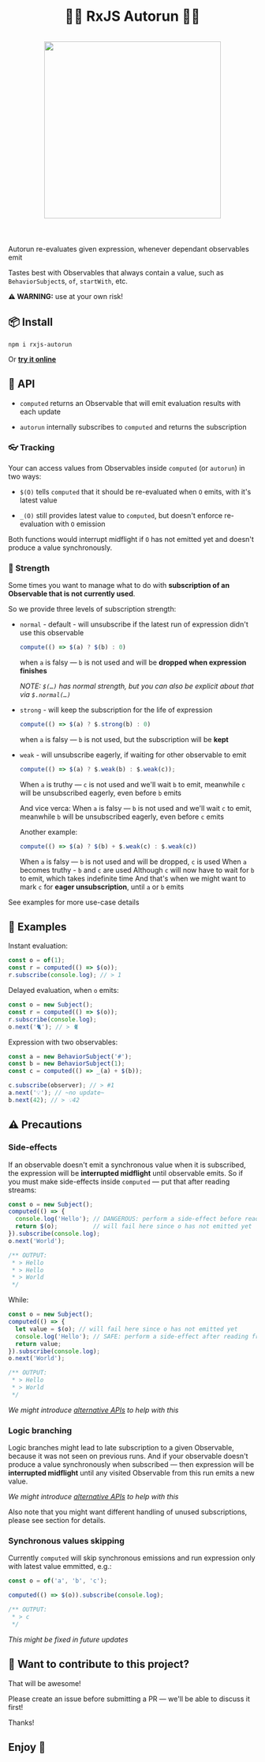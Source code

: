 <div align="center">
  <h1>
    <br/>
    🧙‍♂️ RxJS️ Autorun 🧙‍♀️
    <br/>
    <br/>
    <img src="https://dev-to-uploads.s3.amazonaws.com/i/509pq2z20ea3hn4d3ug5.png" width="358px" />
    <br/>
    <br/>
  </h1>
</div>

Autorun re-evaluates given expression, whenever dependant observables emit

Tastes best with Observables that always contain a value, such as `BehaviorSubject`s, `of`, `startWith`, etc.

**⚠️ WARNING:** use at your own risk!

## 📦 Install

```
npm i rxjs-autorun
```

Or **[try it online](https://stackblitz.com/edit/rxjs-autorun-repl?file=index.ts)**

## 🔧 API

- `computed` returns an Observable that will emit evaluation results with each update

- `autorun` internally subscribes to `computed` and returns the subscription

### 👓 Tracking

Your can access values from Observables inside `computed` (or `autorun`) in two ways:

- `$(O)` tells `computed` that it should be re-evaluated when `O` emits, with it's latest value

- `_(O)` still provides latest value to `computed`, but doesn't enforce re-evaluation with `O` emission

Both functions would interrupt midflight if `O` has not emitted yet and doesn't produce a value synchronously.

### 💪 Strength

Some times you want to manage what to do with **subscription of an Observable that is not currently used**.

So we provide three levels of subscription strength:

- `normal` - default - will unsubscribe if the latest run of expression didn't use this observable

  ```ts
  compute(() => $(a) ? $(b) : 0)
  ```

  when `a` is falsy — `b` is not used and will be **dropped when expression finishes**

  _NOTE: `$(…)` has normal strength, but you can also be explicit about that via `$.normal(…)`_

- `strong` - will keep the subscription for the life of expression

  ```ts
  compute(() => $(a) ? $.strong(b) : 0)
  ```

  when `a` is falsy — `b` is not used, but the subscription will be **kept**


- `weak` - will unsubscribe eagerly, if waiting for other observable to emit

  ```ts
  compute(() => $(a) ? $.weak(b) : $.weak(c));
  ```

  When `a` is truthy — `c` is not used and we'll wait `b` to emit,
  meanwhile `c` will be unsubscribed eagerly, even before `b` emits

  And vice verca:
  When `a` is falsy — `b` is not used and we'll wait `c` to emit,
  meanwhile `b` will be unsubscribed eagerly, even before `c` emits

  Another example:

  ```ts
  compute(() => $(a) ? $(b) + $.weak(c) : $.weak(c))
  ```

  When `a` is falsy — `b` is not used and will be dropped, `c` is used
  When `a` becomes truthy - `b` and `c` are used
  Although `c` will now have to wait for `b` to emit, which takes indefinite time
  And that's when we might want to mark `c` for **eager unsubscription**, until `a` or `b` emits


See examples for more use-case details

## 💃 Examples

Instant evaluation:

```ts
const o = of(1);
const r = computed(() => $(o));
r.subscribe(console.log); // > 1
```

Delayed evaluation, when `o` emits:

```ts
const o = new Subject();
const r = computed(() => $(o));
r.subscribe(console.log);
o.next('🐈'); // > 🐈
```

Expression with two observables:

```ts
const a = new BehaviorSubject('#');
const b = new BehaviorSubject(1);
const c = computed(() => _(a) + $(b));

c.subscribe(observer); // > #1
a.next('💡'); // ~no update~
b.next(42); // > 💡42
```

## ⚠️ Precautions

### Side-effects

If an observable doesn't emit a synchronous value when it is subscribed, the expression will be **interrupted midflight** until observable emits.
So if you must make side-effects inside `computed` — put that after reading streams:

```ts
const o = new Subject();
computed(() => {
  console.log('Hello'); // DANGEROUS: perform a side-effect before reading from stream
  return $(o);          // will fail here since o has not emitted yet
}).subscribe(console.log);
o.next('World');

/** OUTPUT:
 * > Hello
 * > Hello
 * > World
 */
```

 While:

```ts
const o = new Subject();
computed(() => {
  let value = $(o); // will fail here since o has not emitted yet
  console.log('Hello'); // SAFE: perform a side-effect after reading from stream
  return value;
}).subscribe(console.log);
o.next('World');

/** OUTPUT:
 * > Hello
 * > World
 */
```

*We might introduce [alternative APIs](https://github.com/kosich/rxjs-autorun/issues/3) to help with this*

### Logic branching

Logic branches might lead to late subscription to a given Observable, because it was not seen on previous runs. And if your observable doesn't produce a value synchronously when subscribed — then expression will be **interrupted midflight** until any visited Observable from this run emits a new value.

*We might introduce [alternative APIs](https://github.com/kosich/rxjs-autorun/issues/3) to help with this*

Also note that you might want different handling of unused subscriptions, please see []() section for details.

### Synchronous values skipping

Currently `computed` will skip synchronous emissions and run expression only with latest value emmitted, e.g.:

```ts
const o = of('a', 'b', 'c');

computed(() => $(o)).subscribe(console.log);

/** OUTPUT:
 * > c
 */
```

*This might be fixed in future updates*

## 🤝 Want to contribute to this project?

That will be awesome!

Please create an issue before submitting a PR — we'll be able to discuss it first!

Thanks!

## Enjoy 🙂
